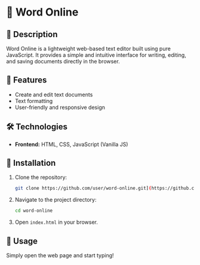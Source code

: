 # 📝 Word Online

## 📖 Description
Word Online is a lightweight web-based text editor built using pure JavaScript. It provides a simple and intuitive interface for writing, editing, and saving documents directly in the browser.

## 🚀 Features
- Create and edit text documents
- Text formatting
- User-friendly and responsive design

## 🛠 Technologies
- **Frontend:** HTML, CSS, JavaScript (Vanilla JS)

## 📌 Installation
1. Clone the repository:
   ```sh
   git clone https://github.com/user/word-online.git](https://github.com/OleksandrZaynyato/word_online.git
   ```
2. Navigate to the project directory:
   ```sh
   cd word-online
   ```
3. Open `index.html` in your browser.

## 🎯 Usage
Simply open the web page and start typing!

